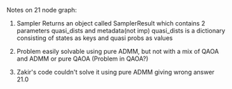 Notes on 21 node graph:

1. Sampler Returns an object called SamplerResult which contains 2 parameters quasi_dists and metadata(not imp)
quasi_dists is a dictionary consisting of states as keys and quasi probs as values

2. Problem easily solvable using pure ADMM, but not with a mix of QAOA and ADMM or pure QAOA (Problem in QAOA?)

3. Zakir's code couldn't solve it using pure ADMM giving wrong answer 21.0

